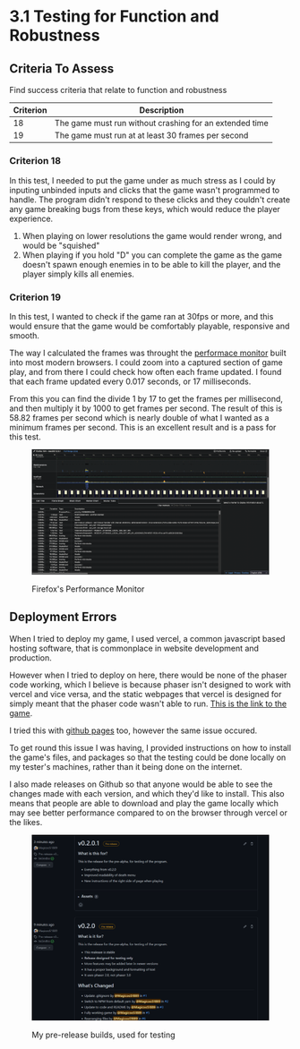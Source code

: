 # 3.1 Testing for Function and Robustness

## Criteria To Assess

Find success criteria that relate to function and robustness

| Criterion | Description                                             |
| --------- | ------------------------------------------------------- |
| 18        | The game must run without crashing for an extended time |
| 19        | The game must run at at least 30 frames per second      |

### Criterion 18

In this test, I needed to put the game under as much stress as I could by inputing unbinded inputs and clicks that the game wasn't programmed to handle. The program didn't respond to these clicks and they couldn't create any game breaking bugs from these keys, which would reduce the player experience.

1. When playing on lower resolutions the game would render wrong, and would be "squished"
2. When playing if you hold "D" you can complete the game as the game doesn't spawn enough enemies in to be able to kill the player, and the player simply kills all enemies.&#x20;

### Criterion 19

In this test, I wanted to check if the game ran at 30fps or more, and this would ensure that the game would be comfortably playable, responsive and smooth.&#x20;

The way I calculated the frames was throught the [performace monitor](https://share.firefox.dev/3Dpj70L) built into most modern browsers. I could zoom into a captured section of game play, and from there I could check how often each frame updated. I found that each frame updated every 0.017 seconds, or 17 milliseconds.

From this you can find the divide 1 by 17 to get the frames per millisecond, and then multiply it by 1000 to get frames per second. The result of this is 58.82 frames per second which is nearly double of what I wanted as a minimum frames per second. This is an excellent result and is a pass for this test.

<figure><img src="../.gitbook/assets/Screenshot 2022-09-13 at 11.46.08.png" alt=""><figcaption><p>Firefox's Performance Monitor</p></figcaption></figure>

## Deployment Errors

When I tried to deploy my game, I used vercel, a common javascript based hosting software, that is commonplace in website development and production.&#x20;

However when I tried to deploy on here, there would be none of the phaser code working, which I believe is because phaser isn't designed to work with vercel and vice versa, and the static webpages that vercel is designed for simply meant that the phaser code wasn't able to run. [This is the link to the game](http://phaser-game-version-2.vercel.app/).&#x20;

I tried this with [github pages](https://magicoo51889.github.io/Phaser-Game-Version-2/) too, however the same issue occured.&#x20;

To get round this issue I was having, I provided instructions on how to install the game's files, and packages so that the testing could be done locally on my tester's machines, rather than it being done on the internet.&#x20;

I also made releases on Github so that anyone would be able to see the changes made with each version, and which they'd like to install. This also means that people are able to download and play the game locally which may see better performance compared to on the browser through vercel or the likes.&#x20;

<figure><img src="../.gitbook/assets/image (8).png" alt=""><figcaption><p>My pre-release builds, used for testing</p></figcaption></figure>
